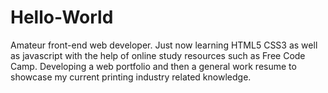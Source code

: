 # Hello-World

Amateur front-end web developer. Just now learning HTML5 CSS3 as well as javascript with the help of online study resources such as Free Code Camp.
Developing a web portfolio and then a general work resume to showcase my current printing industry related knowledge. 
